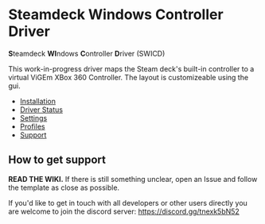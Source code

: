 # Steamdeck Windows Controller Driver
**S**teamdeck **WI**ndows **C**ontroller **D**river (SWICD)

This work-in-progress driver maps the Steam deck's built-in controller to a virtual ViGEm XBox 360 Controller. The layout is customizeable using the gui.

- [Installation](https://github.com/mKenfenheuer/steam-deck-windows-usermode-driver/wiki/Installation)
- [Driver Status](https://github.com/mKenfenheuer/steam-deck-windows-usermode-driver/wiki/Driver_Status)
- [Settings](https://github.com/mKenfenheuer/steam-deck-windows-usermode-driver/wiki/Settings)
- [Profiles](https://github.com/mKenfenheuer/steam-deck-windows-usermode-driver/wiki/Profiles)
- [Support](https://github.com/mKenfenheuer/steam-deck-windows-usermode-driver/wiki/Support)

## How to get support

**READ THE WIKI.** If there is still something unclear, open an Issue and follow the template as close as possible.

If you'd like to get in touch with all developers or other users directly you are welcome to join the discord server: https://discord.gg/tnexk5bN52
